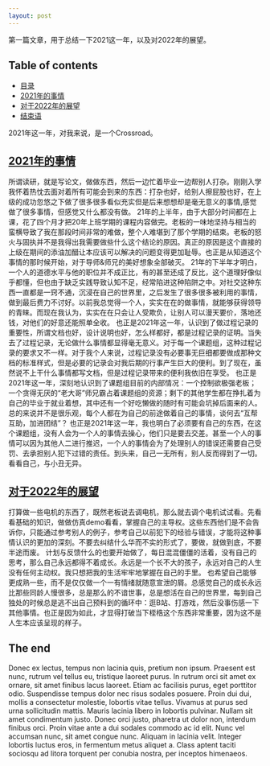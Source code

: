 ```yaml
---
layout: post
---
```


第一篇文章，用于总结一下2021这一年，以及对2022年的展望。

## Table of contents
- [目录](#目录)
- [2021年的事情](#2021年的事情)
- [对于2022年的展望](#对于2022年的展望)
- [结束语](#结束语)

2021年这一年，对我来说，是一个Crossroad。

## [2021年的事情](#2021年的事情)

   所谓读研，就是写论文，做做东西，然后一边忙着毕业一边帮别人打杂。刚刚入学我怀着热忱去面对着所有可能会到来的东西：打杂也好，给别人擦屁股也好，在上级的成功忽悠之下做了很多很多看似充实但是后来想想却是毫无意义的事情,感觉做了很多事情，但感觉又什么都没有做。
   21年的上半年，由于大部分时间都在上课，花了四个月才把20年上班学期的课程内容做完。老板的一味地坚持与相当的蛮横导致了我在那段时间非常的难做，整个人难堪到了那个学期的结束。老板的怒火与固执并不是我得出我需要做些什么这个结论的原因。真正的原因是这个直接的上级在期间的添油加醋让本应该可以解决的问题变得更加耻辱。也正是从知道这个事情的那时候开始，对于导师&师兄的美好想象全部破灭。
  21年的下半年才明白，一个人的道德水平与他的职位并不成正比，有的甚至还成了反比，这个道理好像似乎都懂，但也由于缺乏实践导致认知不足，经常陷进这种陷阱之中。对社交这种东西一直都是一窍不通，沉浸在自己的世界里，之后发生了很多很多被利用的事情，做到最后费力不讨好。以前我总觉得一个人，实实在在的做事情，就能够获得领导的青睐。而现在我认为，实实在在只会让人受欺负，让别人可以漫天要价，落地还钱，对他们的好意还能照单全收。
   也正是2021年这一年，认识到了做过程记录的重要性，所谓文档也好，设计说明也好，怎么样都好，都是过程记录的证明。当失去了过程记录，无论做什么事情都显得毫无意义。对于每一个课题组，这种过程记录的要求又不一样。对于我个人来说，过程记录没有必要事无巨细都要做成那种文档的标准样式，但是必要的记录会对我后期的行事产生巨大的便利。到了现在，虽然说不上干什么事情都写文档，但是过程记录带来的便利我依旧在享受。
   也正是2021年这一年，深刻地认识到了课题组目前的内部情况：一个控制欲极强老板；一个贪得无厌的“老大哥”师兄霸占着课题组的资源；剩下的其他学生都在挣扎着为自己的毕业于就业着想，其中还有一个好吃懒做的随时有可能会坑掉后面来的人。总的来说并不是很乐观，每个人都在为自己的前途做着自己的事情，谈何去“互帮互助，加进团结”？
   也正是2021年这一年，我也明白了必须要有自己的东西，在这个课题组，没有人会为一个人的事情去操心，他们只是要去交差。甚至一个人的事情可以因为其他人二进行推迟，一个人的事情会为了处理别人的错误还需要自己受罚、去承担别人犯下过错的责任。到头来，自己一无所有，别人反而得到了一切。看看自己，与小丑无异。

## [对于2022年的展望](#对于2022年的展望)

   打算做一些电机的东西了，既然老板说去调电机，那么就去调个电机试试看。先看看基础的知识，做做仿真demo看看，掌握自己的主导权。这些东西他们是不会告诉你，只能通过参考别人的例子，参考自己以前犯下的经验与错误，才能将这种事情认识的更加的深刻。不要去纠结什么华而不实的形式了，要做，就做到底，不要半途而废。
   计划与反馈什么的也要开始做了，每日混混僵僵的活着，没有自己的思考，那么自己永远都得不着成长。永远是一个长不大的孩子，永远对自己的人生没有任何主动权。我只想把我的生活牢牢地掌握在自己的手里。
   也希望自己能够更成熟一些，而不是仅仅做一个一有情绪就随意宣泄的屑。总感觉自己的成长永远比那些同龄人慢很多，总是那么的不谙世事，总是想活在自己的世界里，每到自己独处的时候总是逃不出自己预料到的循环中：逛B站、打游戏，然后没事伤感一下其他事情。也正是因为如此，才显得打破当下桎梏这个东西非常重要，因为这不是人生本应该呈现的样子。

## The end

Donec ex lectus, tempus non lacinia quis, pretium non ipsum. Praesent est nunc, rutrum vel tellus eu, tristique laoreet purus. In rutrum orci sit amet ex ornare, sit amet finibus lacus laoreet. Etiam ac facilisis purus, eget porttitor odio. Suspendisse tempus dolor nec risus sodales posuere. Proin dui dui, mollis a consectetur molestie, lobortis vitae tellus. Vivamus at purus sed urna sollicitudin mattis. Mauris lacinia libero in lobortis pulvinar. Nullam sit amet condimentum justo. Donec orci justo, pharetra ut dolor non, interdum finibus orci. Proin vitae ante a dui sodales commodo ac id elit. Nunc vel accumsan nunc, sit amet congue nunc. Aliquam in lacinia velit. Integer lobortis luctus eros, in fermentum metus aliquet a. Class aptent taciti sociosqu ad litora torquent per conubia nostra, per inceptos himenaeos.

